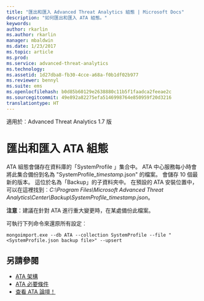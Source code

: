 ```yaml
---
title: "匯出和匯入 Advanced Threat Analytics 組態 | Microsoft Docs"
description: "如何匯出和匯入 ATA 組態。"
keywords: 
author: rkarlin
ms.author: rkarlin
manager: mbaldwin
ms.date: 1/23/2017
ms.topic: article
ms.prod: 
ms.service: advanced-threat-analytics
ms.technology: 
ms.assetid: 1d27dba8-fb30-4cce-a68a-f0b1df02b977
ms.reviewer: bennyl
ms.suite: ems
ms.openlocfilehash: b0d85b60129e2638880c11b5f1faadca2feeae2c
ms.sourcegitcommit: 49e892a82275efa5146998764e850959f20d3216
translationtype: HT
---
```

適用於︰Advanced Threat Analytics 1.7 版



# <a name="export-and-import-the-ata-configuration"></a>匯出和匯入 ATA 組態
ATA 組態會儲存在資料庫的「SystemProfile 」集合中。
ATA 中心服務每小時會將此集合備份到名為 "SystemProfile_*timestamp*.json" 的檔案。 會儲存 10 個最新的版本。
這位於名為「Backup」的子資料夾中。 在預設的 ATA 安裝位置中，可以在這裡找到︰*C:\Program Files\Microsoft Advanced Threat Analytics\Center\Backup\SystemProfile_*timestamp*.json*。 

**注意**：建議在針對 ATA 進行重大變更時，在某處備份此檔案。

可執行下列命令來還原所有設定︰

`mongoimport.exe --db ATA --collection SystemProfile --file "<SystemProfile.json backup file>" --upsert`

## <a name="see-also"></a>另請參閱
- [ATA 架構](/advanced-threat-analytics/plan-design/ata-architecture)
- [ATA 必要條件](/advanced-threat-analytics/plan-design/ata-prerequisites)
- [查看 ATA 論壇！](https://social.technet.microsoft.com/Forums/security/home?forum=mata)


